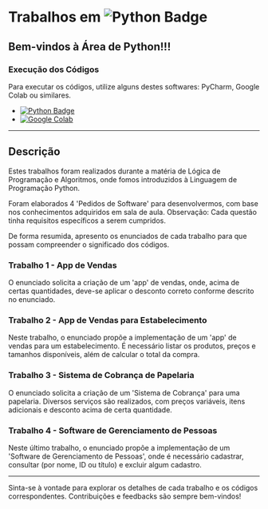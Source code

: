 # Trabalhos em ![Python Badge](https://img.shields.io/badge/Python-3776AB?style=for-the-badge&logo=python&logoColor=white)



## Bem-vindos à Área de Python!!!

### Execução dos Códigos

Para executar os códigos, utilize alguns destes softwares: PyCharm, Google Colab ou similares.

 
  - [![Python Badge](https://img.shields.io/badge/Python-3776AB?style=for-the-badge&logo=python&logoColor=white)](https://www.python.org/)
  -  [![Google Colab](https://img.shields.io/badge/Colab-F9AB00?style=for-the-badge&logo=googlecolab&color=525252)](https://colab.research.google.com/)

---

## Descrição

Estes trabalhos foram realizados durante a matéria de Lógica de Programação e Algoritmos, onde fomos introduzidos à Linguagem de Programação Python.

Foram elaborados 4 'Pedidos de Software' para desenvolvermos, com base nos conhecimentos adquiridos em sala de aula. Observação: Cada questão tinha requisitos específicos a serem cumpridos.

De forma resumida, apresento os enunciados de cada trabalho para que possam compreender o significado dos códigos.

### Trabalho 1 - App de Vendas

O enunciado solicita a criação de um 'app' de vendas, onde, acima de certas quantidades, deve-se aplicar o desconto correto conforme descrito no enunciado.

### Trabalho 2 - App de Vendas para Estabelecimento

Neste trabalho, o enunciado propõe a implementação de um 'app' de vendas para um estabelecimento. É necessário listar os produtos, preços e tamanhos disponíveis, além de calcular o total da compra.

### Trabalho 3 - Sistema de Cobrança de Papelaria

O enunciado solicita a criação de um 'Sistema de Cobrança' para uma papelaria. Diversos serviços são realizados, com preços variáveis, itens adicionais e desconto acima de certa quantidade.

### Trabalho 4 - Software de Gerenciamento de Pessoas

Neste último trabalho, o enunciado propõe a implementação de um 'Software de Gerenciamento de Pessoas', onde é necessário cadastrar, consultar (por nome, ID ou título) e excluir algum cadastro.

--- 

Sinta-se à vontade para explorar os detalhes de cada trabalho e os códigos correspondentes. Contribuições e feedbacks são sempre bem-vindos!
